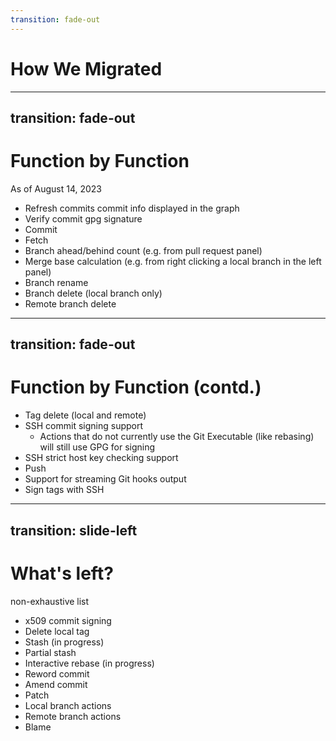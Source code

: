 ```yaml
---
transition: fade-out
---
```


# How We Migrated

---
transition: fade-out
---

# Function by Function

As of August 14, 2023

- Refresh commits commit info displayed in the graph
- Verify commit gpg signature
- Commit
- Fetch
- Branch ahead/behind count (e.g. from pull request panel)
- Merge base calculation (e.g. from right clicking a local branch in the left panel)
- Branch rename
- Branch delete (local branch only)
- Remote branch delete

---
transition: fade-out
---

# Function by Function (contd.)

- Tag delete (local and remote)
- SSH commit signing support
    - Actions that do not currently use the Git Executable (like rebasing) will still use GPG for signing
- SSH strict host key checking support
- Push
- Support for streaming Git hooks output
- Sign tags with SSH

---
transition: slide-left
---

# What's left?

non-exhaustive list

- x509 commit signing
- Delete local tag
- Stash (in progress)
- Partial stash
- Interactive rebase (in progress)
- Reword commit
- Amend commit
- Patch
- Local branch actions
- Remote branch actions
- Blame